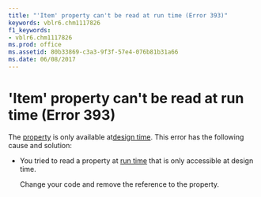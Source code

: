 ```yaml
---
title: "'Item' property can't be read at run time (Error 393)"
keywords: vblr6.chm1117826
f1_keywords:
- vblr6.chm1117826
ms.prod: office
ms.assetid: 80b33869-c3a3-9f3f-57e4-076b81b31a66
ms.date: 06/08/2017
---
```



# 'Item' property can't be read at run time (Error 393)

The [property](vbe-glossary.md) is only available at[design time](vbe-glossary.md). This error has the following cause and solution:



- You tried to read a property at [run time](vbe-glossary.md) that is only accessible at design time.
    
    Change your code and remove the reference to the property.
    


